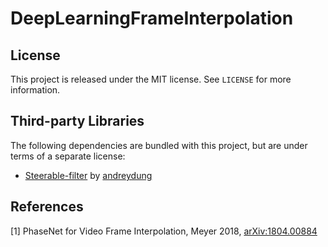 # DeepLearningFrameInterpolation


## License

This project is released under the MIT license. See `LICENSE` for more information.


## Third-party Libraries

The following dependencies are bundled with this project, but are under terms of a separate license:
* [Steerable-filter](https://github.com/andreydung/Steerable-filter) by [andreydung](https://github.com/andreydung)


## References

\[1\] PhaseNet for Video Frame Interpolation, Meyer 2018, [arXiv:1804.00884](https://arxiv.org/abs/1804.00884)
